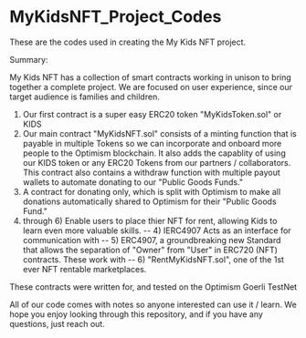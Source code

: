 # MyKidsNFT_Project_Codes
These are the codes used in creating the My Kids NFT project.

Summary:

My Kids NFT has a collection of smart contracts working in unison to bring together a complete project. We are focused
on user experience, since our target audience is families and children. 
1) Our first contract is a super easy ERC20 token "MyKidsToken.sol" or KIDS
2) Our main contract "MyKidsNFT.sol" consists of a minting function that is payable in multiple Tokens so we can 
incorporate and onboard more people to the Optimism blockchain. It also adds the capablity of using our KIDS token or 
any ERC20 Tokens from our partners / collaborators. This contract also contains a withdraw function with
multiple payout wallets to automate donating to our "Public Goods Funds."
3) A contract for donating only, which is split with Optimism to make all donations automatically shared to Optimism for their "Public Goods Fund."
4) through 6) Enable users to place thier NFT for rent, allowing Kids to learn even more valuable skills.
  -- 4) IERC4907 Acts as an interface  for communication with 
  -- 5) ERC4907, a groundbreaking new Standard that allows the separation
        of "Owner" from "User" in ERC720 (NFT) contracts. These work with 
  -- 6) "RentMyKidsNFT.sol", one of the 1st ever NFT rentable marketplaces.

These contracts were written for, and tested on the Optimism Goerli TestNet
 
All of our code comes with notes so anyone interested can use it / learn.
We hope you enjoy looking through this repository, and if you have any questions, just reach out.

